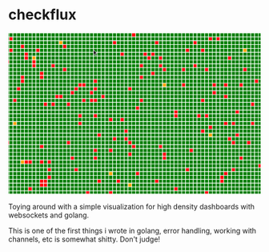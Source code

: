 # checkflux

![squares](.squares.gif)

Toying around with a simple visualization for high density dashboards with websockets and golang.

This is one of the first things i wrote in golang, error handling, working with channels, etc is somewhat shitty. Don't judge!
